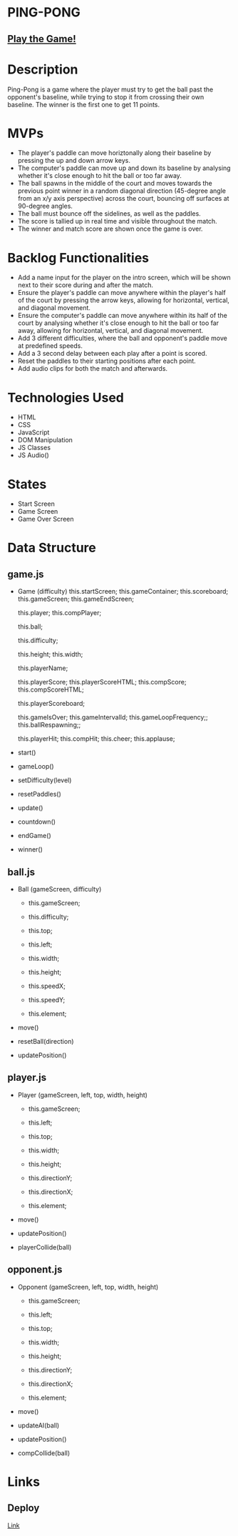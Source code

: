 # PING-PONG

## [Play the Game!](https://usernameluke.github.io/2d-tennis/)

# Description

Ping-Pong is a game where the player must try to get the ball past the opponent's baseline, while trying to stop it from crossing their own baseline. The winner is the first one to get 11 points.

# MVPs

- The player's paddle can move horiztonally along their baseline by pressing the up and down arrow keys.
- The computer's paddle can move up and down its baseline by analysing whether it's close enough to hit the ball or too far away.
- The ball spawns in the middle of the court and moves towards the previous point winner in a random diagonal direction (45-degree angle from an x/y axis perspective) across the court, bouncing off surfaces at 90-degree angles.
- The ball must bounce off the sidelines, as well as the paddles.
- The score is tallied up in real time and visible throughout the match.
- The winner and match score are shown once the game is over.

# Backlog Functionalities

- Add a name input for the player on the intro screen, which will be shown next to their score during and after the match.
- Ensure the player's paddle can move anywhere within the player's half of the court by pressing the arrow keys, allowing for horizontal, vertical, and diagonal movement.
- Ensure the computer's paddle can move anywhere within its half of the court by analysing whether it's close enough to hit the ball or too far away, allowing for horizontal, vertical, and diagonal movement.
- Add 3 different difficulties, where the ball and opponent's paddle move at predefined speeds.
- Add a 3 second delay between each play after a point is scored.
- Reset the paddles to their starting positions after each point.
- Add audio clips for both the match and afterwards.

# Technologies Used

- HTML
- CSS
- JavaScript
- DOM Manipulation
- JS Classes
- JS Audio()

# States

- Start Screen
- Game Screen
- Game Over Screen

# Data Structure

## game.js

- Game (difficulty)
    this.startScreen;
    this.gameContainer;
    this.scoreboard;
    this.gameScreen;
    this.gameEndScreen;

    this.player;
    this.compPlayer;

    this.ball;

    this.difficulty;

    this.height;
    this.width;

    this.playerName;

    this.playerScore;
    this.playerScoreHTML;
    this.compScore;
    this.compScoreHTML;

    this.playerScoreboard;

    this.gameIsOver;
    this.gameIntervalId;
    this.gameLoopFrequency;;
    this.ballRespawning;;

    this.playerHit;
    this.compHit;
    this.cheer;
    this.applause;


- start()
- gameLoop()
- setDifficulty(level)
- resetPaddles()
- update()
- countdown()
- endGame()
- winner()

## ball.js 
- Ball (gameScreen, difficulty)
    - this.gameScreen;

    - this.difficulty;

    - this.top;
    - this.left;

    - this.width;
    - this.height;

    - this.speedX;
    - this.speedY;

    - this.element;

- move()
- resetBall(direction)
- updatePosition()

## player.js 
- Player (gameScreen, left, top, width, height)
    - this.gameScreen;

    - this.left;
    - this.top;
    - this.width;
    - this.height;

    - this.directionY;
    - this.directionX;

    - this.element;

- move()
- updatePosition()
- playerCollide(ball)

## opponent.js 
- Opponent (gameScreen, left, top, width, height)
    - this.gameScreen;

    - this.left;
    - this.top;
    - this.width;
    - this.height;

    - this.directionY;
    - this.directionX;

    - this.element;

- move()
- updateAI(ball)
- updatePosition()
- compCollide(ball)

# Links

## Deploy
[Link](https://github.com/usernameluke/2d-tennis)